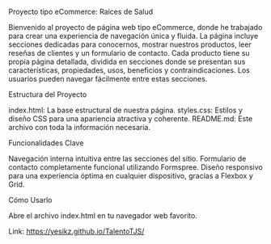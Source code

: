 Proyecto tipo eCommerce: Raíces de Salud

Bienvenido al proyecto de página web tipo eCommerce, donde he trabajado para crear una experiencia de navegación única y fluida. 
La página incluye secciones dedicadas para conocernos, mostrar nuestros productos, leer reseñas de clientes y un formulario de contacto. 
Cada producto tiene su propia página detallada, dividida en secciones donde se presentan sus características, propiedades, usos, beneficios y contraindicaciones. 
Los usuarios pueden navegar fácilmente entre estas secciones.

Estructura del Proyecto

index.html: La base estructural de nuestra página.
styles.css: Estilos y diseño CSS para una apariencia atractiva y coherente.
README.md: Este archivo con toda la información necesaria.

Funcionalidades Clave

Navegación interna intuitiva entre las secciones del sitio.
Formulario de contacto completamente funcional utilizando Formspree.
Diseño responsivo para una experiencia óptima en cualquier dispositivo, gracias a Flexbox y Grid.

Cómo Usarlo

Abre el archivo index.html en tu navegador web favorito.

Link:
https://yesikz.github.io/TalentoTJS/

